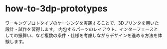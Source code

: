 # how-to-3dp-prototypes
ワーキングプロトタイプのケーシングを実践することで、3Dプリンタを用いた設計・試作を習得します。
内包するパーツのレイアウト、インターフェースとしての振舞い、など複数の条件・仕様を考慮しながらデザインを進める方法を体験します。
